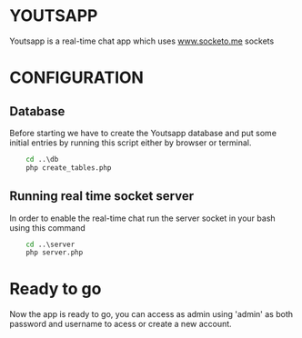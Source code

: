 # YOUTSAPP

Youtsapp is a real-time chat app which uses www.socketo.me sockets

# CONFIGURATION

## Database
Before starting we have to create the Youtsapp database and put some initial entries by running this script either by browser or terminal.
```bat
    cd ..\db
    php create_tables.php
```

## Running real time socket server

In order to enable the real-time chat run the server socket in your bash using this command

```bat
    cd ..\server
    php server.php
```

# Ready to go

Now the app is ready to go, you can access as admin using 'admin' as both password and username to acess or create a new account.